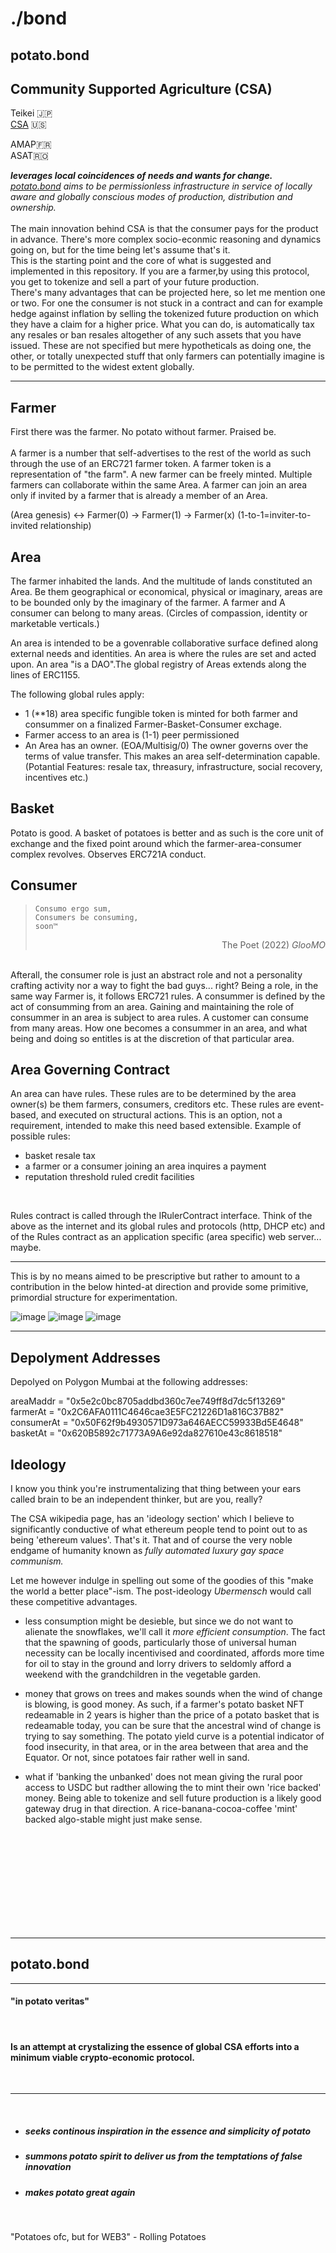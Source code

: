 # ./bond

## potato.bond

## Community Supported Agriculture (CSA)

Teikei 🇯🇵 <br>
[CSA](https://en.wikipedia.org/wiki/Community-supported_agriculture) 🇺🇸 <br>


AMAP🇫🇷 <br>
ASAT🇷🇴 <br>

<i><b>leverages local coincidences of needs and wants for change. </b> <br>
[potato.bond](http://www.potato.bond) aims to be permissionless infrastructure in service of locally aware and globally conscious modes of production, distribution and ownership.</i>
<br>
<br>
The main innovation behind CSA is that the consumer pays for the product in advance. There's more complex socio-econmic reasoning and dynamics going on, but for the time being let's assume that's it.<br>
This is the starting point and the core of what is suggested and implemented in this repository. If you are a farmer,by using this protocol, you get to tokenize and sell a part of your future production. <br> There's many advantages that can be projected here, so let me mention one or two. For one the consumer is not stuck in a contract and can for example hedge against inflation by selling the tokenized future production on which they have a claim for a higher price. What you can do, is automatically tax any resales or ban resales altogether of any such assets that you have issued. These are not specified but mere hypotheticals as doing one, the other, or totally unexpected stuff that only farmers can potentially imagine is to be permitted to the widest extent globally.

<hr>

## Farmer
First there was the farmer. No potato without farmer. Praised be. 
<br><br>
A farmer is a number that self-advertises to the rest of the world as such through the use of an ERC721 farmer token. A farmer token is a representation of "the farm". A new farmer can be freely minted. Multiple farmers can collaborate within the same Area. A farmer can join an area only if invited by a farmer that is already a member of an Area. <br>

(Area genesis) <-> Farmer(0) -> Farmer(1) -> Farmer(x) (1-to-1=inviter-to-invited relationship)

## Area 

The farmer inhabited the lands. And the multitude of lands constituted an Area. Be them geographical or economical, physical or imaginary, areas are to be bounded only by the imaginary of the farmer. A farmer and A consumer can belong to many areas. (Circles of compassion, identity or marketable verticals.)

An area is intended to be a govenrable collaborative surface defined along external needs and identities. An area is where the rules are set and acted upon. An area "is a DAO".The global registry of Areas extends along the lines of ERC1155. 

The following global rules apply: 
- 1 (**18) area specific fungible token is minted for both farmer and consummer on a finalized Farmer-Basket-Consumer exchage.
- Farmer access to an area is (1-1) peer permissioned
- An Area has an owner. (EOA/Multisig/0) The owner governs over the terms of value transfer. This makes an area self-determination capable. (Potantial Features: resale tax, threasury, infrastructure, social recovery, incentives etc.)

## Basket <br>
Potato is good. A basket of potatoes is better and as such is the core unit of exchange and the fixed point around which the farmer-area-consumer complex revolves. Observes ERC721A conduct.

## Consumer <br>
 >`Consumo ergo sum,` <br>
 >`Consumers be consuming,`<br>
 `soon™` <br>
 > <div style="text-align: right"> The Poet (2022) <i>GlooMO </i></div>
<br>
 Afterall, the consumer role is just an abstract role and not a personality crafting activity nor a way to fight the bad guys... right? Being a role, in the same way Farmer is, it follows ERC721 rules. A consummer is defined by the act of consumming from an area. Gaining and maintaining the role of consummer in an area is subject to area rules. A customer can consume from many areas. How one becomes a consummer in an area, and what being and doing so entitles is at the discretion of that particular area.
<br>

## Area Governing Contract

An area can have rules. These rules are to be determined by the area owner(s) be them farmers, consumers, creditors etc. These rules are event-based, and executed on structural actions. This is an option, not a requirement, intended to make this need based extensible. Example of possible rules:

- basket resale tax
- a farmer or a consumer joining an area inquires a payment
- reputation threshold ruled credit facilities

<br>

Rules contract is called through the IRulerContract interface. Think of the above as the internet and its global rules and protocols (http, DHCP etc) and of the Rules contract as an application specific (area specific) web server... maybe.

___

This is by no means aimed to be prescriptive but rather to amount to a contribution in the below hinted-at direction  and provide some primitive, primordial structure for experimentation.

![image](https://user-images.githubusercontent.com/5999852/180664607-24133c67-2497-4959-a886-1a254b36cea1.png)
![image](https://user-images.githubusercontent.com/5999852/180664622-1e7f7f32-e8a2-4fc9-98a6-973cce1adcbd.png)
![image](https://user-images.githubusercontent.com/5999852/180664649-7153a885-a3a1-43cb-9559-cfaccca8a96d.png)

____

## Depolyment Addresses

Depolyed on Polygon Mumbai at the following addresses: <br>

areaMaddr = "0x5e2c0bc8705addbd360c7ee749ff8d7dc5f13269" <br>
farmerAt = "0x2C6AFA0111C4646cae3E5FC21226D1a816C37B82" <br>
consumerAt = "0x50F62f9b4930571D973a646AECC59933Bd5E4648" <br>
basketAt = "0x620B5892c71773A9A6e92da827610e43c8618518" <br>


## Ideology

I know you think you're instrumentalizing that thing between your ears called brain to be an independent thinker, but are you, really? <br>

The CSA wikipedia page, has an 'ideology section' which I believe to significantly conductive of what ethereum people tend to point out to as being 'ethereum values'. That's it. That and of course the very noble endgame of humanity known as <i>fully automated luxury gay space communism.</i> <br>

Let me however indulge in spelling out some of the goodies of this "make the world a better place"-ism. The post-ideology <i>Ubermensch</i> would call these competitive advantages. <br>

- less consumption might be desieble, but since we do not want to alienate the snowflakes, we'll call it <i>more efficient consumption</i>. The fact that the spawning of goods, particularly those of universal human necessity can be locally incentivised and coordinated, affords more time for oil to stay in the ground and lorry drivers to seldomly afford a weekend with the grandchildren in the vegetable garden.

- money that grows on trees and makes sounds when the wind of change is blowing, is good money. As such, if a farmer's potato basket NFT redeamable in 2 years is higher than the price of a potato basket that is redeamable today, you can be sure that the ancestral wind of change is trying to say something. The potato yield curve is a potential indicator of food insecurity, in that area, or in the area between that area and the Equator. Or not, since potatoes fair rather well in sand.

- what if 'banking the unbanked' does not mean giving the rural poor access to USDC but radther allowing the to mint their own 'rice backed' money. Being able to tokenize and sell future production is a likely good gateway drug in that direction. A rice-banana-cocoa-coffee 'mint' backed algo-stable might just make sense.


<br>
<br>

<br>
<br>

<br>

<br>
<br>

<br>
<br>
<hr>

## potato.bond
___
#### "in potato veritas"
<br>



#### Is an attempt at crystalizing the essence of global CSA efforts into a minimum viable crypto-economic protocol.

<br>

___

<br>

- ##### seeks continous inspiration in the essence and simplicity of potato 

- ##### summons potato spirit to deliver us from the temptations of false innovation
- ##### makes potato great again

<br>


"Potatoes ofc, but for WEB3" - Rolling Potatoes <br>
